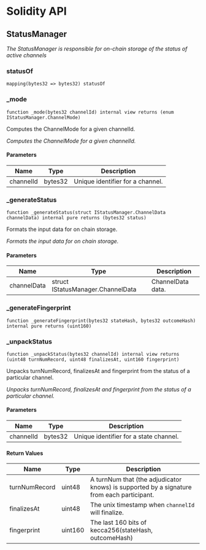 # Solidity API

## StatusManager

_The StatusManager is responsible for on-chain storage of the status of active channels_

### statusOf

```solidity
mapping(bytes32 => bytes32) statusOf
```

### _mode

```solidity
function _mode(bytes32 channelId) internal view returns (enum IStatusManager.ChannelMode)
```

Computes the ChannelMode for a given channelId.

_Computes the ChannelMode for a given channelId._

#### Parameters

| Name | Type | Description |
| ---- | ---- | ----------- |
| channelId | bytes32 | Unique identifier for a channel. |

### _generateStatus

```solidity
function _generateStatus(struct IStatusManager.ChannelData channelData) internal pure returns (bytes32 status)
```

Formats the input data for on chain storage.

_Formats the input data for on chain storage._

#### Parameters

| Name | Type | Description |
| ---- | ---- | ----------- |
| channelData | struct IStatusManager.ChannelData | ChannelData data. |

### _generateFingerprint

```solidity
function _generateFingerprint(bytes32 stateHash, bytes32 outcomeHash) internal pure returns (uint160)
```

### _unpackStatus

```solidity
function _unpackStatus(bytes32 channelId) internal view returns (uint48 turnNumRecord, uint48 finalizesAt, uint160 fingerprint)
```

Unpacks turnNumRecord, finalizesAt and fingerprint from the status of a particular channel.

_Unpacks turnNumRecord, finalizesAt and fingerprint from the status of a particular channel._

#### Parameters

| Name | Type | Description |
| ---- | ---- | ----------- |
| channelId | bytes32 | Unique identifier for a state channel. |

#### Return Values

| Name | Type | Description |
| ---- | ---- | ----------- |
| turnNumRecord | uint48 | A turnNum that (the adjudicator knows) is supported by a signature from each participant. |
| finalizesAt | uint48 | The unix timestamp when `channelId` will finalize. |
| fingerprint | uint160 | The last 160 bits of kecca256(stateHash, outcomeHash) |

